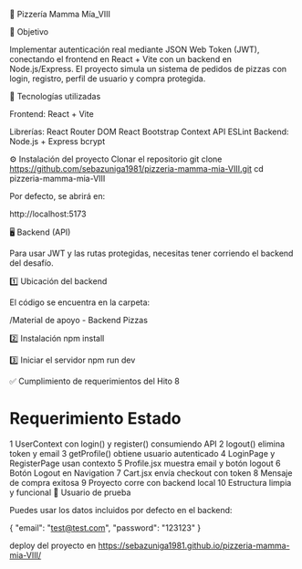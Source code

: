 🍕 Pizzería Mamma Mía_VIII

🎯 Objetivo

Implementar autenticación real mediante JSON Web Token (JWT), conectando el frontend en React + Vite con un backend en Node.js/Express.
El proyecto simula un sistema de pedidos de pizzas con login, registro, perfil de usuario y compra protegida.

🚀 Tecnologías utilizadas

Frontend: React + Vite

Librerías:
React Router DOM
React Bootstrap
Context API
ESLint
Backend: Node.js + Express
bcrypt

⚙️ Instalación del proyecto
Clonar el repositorio
git clone https://github.com/sebazuniga1981/pizzeria-mamma-mia-VIII.git
cd pizzeria-mamma-mia-VIII


Por defecto, se abrirá en:

http://localhost:5173

🖥️ Backend (API)

Para usar JWT y las rutas protegidas, necesitas tener corriendo el backend del desafío.

1️⃣ Ubicación del backend

El código se encuentra en la carpeta:

/Material de apoyo - Backend Pizzas

2️⃣ Instalación
npm install

3️⃣ Iniciar el servidor
npm run dev

✅ Cumplimiento de requerimientos del Hito 8
#	Requerimiento	Estado
1	UserContext con login() y register() consumiendo API
2	logout() elimina token y email
3	getProfile() obtiene usuario autenticado
4	LoginPage y RegisterPage usan contexto
5	Profile.jsx muestra email y botón logout
6	Botón Logout en Navigation
7	Cart.jsx envía checkout con token
8	Mensaje de compra exitosa
9	Proyecto corre con backend local
10	Estructura limpia y funcional
🧪 Usuario de prueba

Puedes usar los datos incluidos por defecto en el backend:

{
  "email": "test@test.com",
  "password": "123123"
}

deploy del proyecto en 
https://sebazuniga1981.github.io/pizzeria-mamma-mia-VIII/
